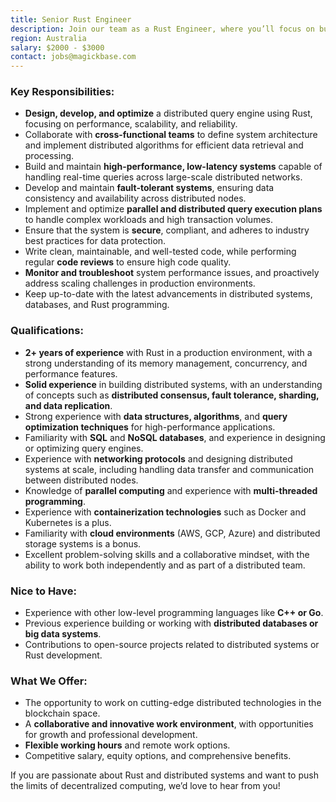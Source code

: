 ```yaml
---
title: Senior Rust Engineer
description: Join our team as a Rust Engineer, where you’ll focus on building and optimizing a high-performance distributed query engine. You’ll work on designing scalable, fault-tolerant systems, improving data processing capabilities, and enhancing query efficiency across large-scale distributed networks. If you’re passionate about Rust and distributed systems, this role offers the opportunity to push the boundaries of decentralized technology.
region: Australia
salary: $2000 - $3000
contact: jobs@magickbase.com
---
```


### **Key Responsibilities:**
- **Design, develop, and optimize** a distributed query engine using Rust, focusing on performance, scalability, and reliability.
- Collaborate with **cross-functional teams** to define system architecture and implement distributed algorithms for efficient data retrieval and processing.
- Build and maintain **high-performance, low-latency systems** capable of handling real-time queries across large-scale distributed networks.
- Develop and maintain **fault-tolerant systems**, ensuring data consistency and availability across distributed nodes.
- Implement and optimize **parallel and distributed query execution plans** to handle complex workloads and high transaction volumes.
- Ensure that the system is **secure**, compliant, and adheres to industry best practices for data protection.
- Write clean, maintainable, and well-tested code, while performing regular **code reviews** to ensure high code quality.
- **Monitor and troubleshoot** system performance issues, and proactively address scaling challenges in production environments.
- Keep up-to-date with the latest advancements in distributed systems, databases, and Rust programming.

### **Qualifications:**
- **2+ years of experience** with Rust in a production environment, with a strong understanding of its memory management, concurrency, and performance features.
- **Solid experience** in building distributed systems, with an understanding of concepts such as **distributed consensus, fault tolerance, sharding, and data replication**.
- Strong experience with **data structures, algorithms**, and **query optimization techniques** for high-performance applications.
- Familiarity with **SQL** and **NoSQL databases**, and experience in designing or optimizing query engines.
- Experience with **networking protocols** and designing distributed systems at scale, including handling data transfer and communication between distributed nodes.
- Knowledge of **parallel computing** and experience with **multi-threaded programming**.
- Experience with **containerization technologies** such as Docker and Kubernetes is a plus.
- Familiarity with **cloud environments** (AWS, GCP, Azure) and distributed storage systems is a bonus.
- Excellent problem-solving skills and a collaborative mindset, with the ability to work both independently and as part of a distributed team.

### **Nice to Have:**
- Experience with other low-level programming languages like **C++ or Go**.
- Previous experience building or working with **distributed databases or big data systems**.
- Contributions to open-source projects related to distributed systems or Rust development.

### **What We Offer:**
- The opportunity to work on cutting-edge distributed technologies in the blockchain space.
- A **collaborative and innovative work environment**, with opportunities for growth and professional development.
- **Flexible working hours** and remote work options.
- Competitive salary, equity options, and comprehensive benefits.

If you are passionate about Rust and distributed systems and want to push the limits of decentralized computing, we’d love to hear from you!
